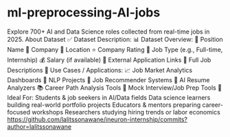 # ml-preprocessing-AI-jobs
Explore 700+ AI and Data Science roles collected from real-time jobs in 2025.
About Dataset
✅ Dataset Description:
📊 Dataset Overview:
📌 Position Name
🏢 Company
📍 Location
⭐ Company Rating
💼 Job Type (e.g., Full-time, Internship)
💰 Salary (if available)
🔗 External Application Links
🧾 Full Job Descriptions
🧠 Use Cases / Applications:
📈 Job Market Analytics Dashboards
🧠 NLP Projects
🤖 Job Recommender Systems
💬 AI Resume Analyzers
📚 Career Path Analysis Tools
💼 Mock Interview/Job Prep Tools
👤 Ideal For:
Students & job seekers in AI/Data fields
Data science learners building real-world portfolio projects
Educators & mentors preparing career-focused workshops
Researchers studying hiring trends or labor economics
https://github.com/lalitssonawane/ineuron-internship/commits?author=lalitssonawane
